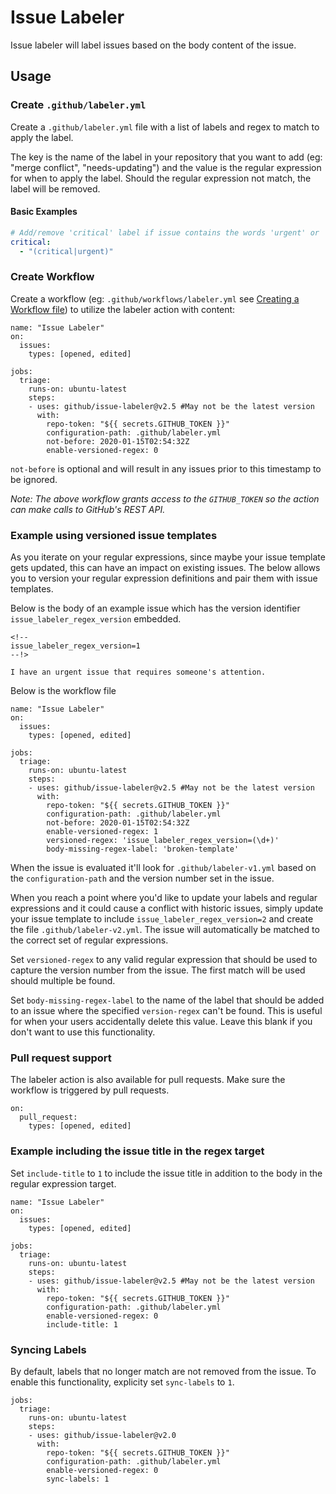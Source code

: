 # Issue Labeler

Issue labeler will label issues based on the body content of the issue.

## Usage

### Create `.github/labeler.yml`

Create a `.github/labeler.yml` file with a list of labels and regex to match to apply the label.

The key is the name of the label in your repository that you want to add (eg: "merge conflict", "needs-updating") and the value is the regular expression for when to apply the label. Should the regular expression not match, the label will be removed.

#### Basic Examples

```yml
# Add/remove 'critical' label if issue contains the words 'urgent' or 'critical'
critical:
  - "(critical|urgent)"
```

### Create Workflow

Create a workflow (eg: `.github/workflows/labeler.yml` see [Creating a Workflow file](https://help.github.com/en/articles/configuring-a-workflow#creating-a-workflow-file)) to utilize the labeler action with content:

```
name: "Issue Labeler"
on:
  issues:
    types: [opened, edited]

jobs:
  triage:
    runs-on: ubuntu-latest
    steps:
    - uses: github/issue-labeler@v2.5 #May not be the latest version
      with:
        repo-token: "${{ secrets.GITHUB_TOKEN }}"
        configuration-path: .github/labeler.yml
        not-before: 2020-01-15T02:54:32Z
        enable-versioned-regex: 0
```

`not-before` is optional and will result in any issues prior to this timestamp to be ignored.

_Note: The above workflow grants access to the `GITHUB_TOKEN` so the action can make calls to GitHub's REST API._

### Example using versioned issue templates

As you iterate on your regular expressions, since maybe your issue template gets updated, this can have an impact on existing issues. The below allows you to version your regular expression definitions and pair them with issue templates.

Below is the body of an example issue which has the version identifier `issue_labeler_regex_version` embedded.

```
<!--
issue_labeler_regex_version=1
--!>

I have an urgent issue that requires someone's attention.
```

Below is the workflow file

```
name: "Issue Labeler"
on:
  issues:
    types: [opened, edited]

jobs:
  triage:
    runs-on: ubuntu-latest
    steps:
    - uses: github/issue-labeler@v2.5 #May not be the latest version
      with:
        repo-token: "${{ secrets.GITHUB_TOKEN }}"
        configuration-path: .github/labeler.yml
        not-before: 2020-01-15T02:54:32Z
        enable-versioned-regex: 1
        versioned-regex: 'issue_labeler_regex_version=(\d+)'
        body-missing-regex-label: 'broken-template'
```

When the issue is evaluated it'll look for `.github/labeler-v1.yml` based on the `configuration-path` and the version number set in the issue.

When you reach a point where you'd like to update your labels and regular expressions and it could cause a conflict with historic issues, simply update your issue template to include `issue_labeler_regex_version=2` and create the file `.github/labeler-v2.yml`. The issue will automatically be matched to the correct set of regular expressions.

Set `versioned-regex` to any valid regular expression that should be used to capture the version number from the issue. The first match will be used should multiple be found.

Set `body-missing-regex-label` to the name of the label that should be added to an issue where the specified `version-regex` can't be found. This is useful for when your users accidentally delete this value. Leave this blank if you don't want to use this functionality.

### Pull request support

The labeler action is also available for pull requests. Make sure the workflow is triggered by pull requests.

```
on:
  pull_request:
    types: [opened, edited]
```

### Example including the issue title in the regex target

Set `include-title` to `1` to include the issue title in addition to the body in the regular expression target.

```
name: "Issue Labeler"
on:
  issues:
    types: [opened, edited]

jobs:
  triage:
    runs-on: ubuntu-latest
    steps:
    - uses: github/issue-labeler@v2.5 #May not be the latest version
      with:
        repo-token: "${{ secrets.GITHUB_TOKEN }}"
        configuration-path: .github/labeler.yml
        enable-versioned-regex: 0
        include-title: 1
```

### Syncing Labels

By default, labels that no longer match are not removed from the issue. To enable this functionality, explicity
set `sync-labels` to `1`.

```
jobs:
  triage:
    runs-on: ubuntu-latest
    steps:
    - uses: github/issue-labeler@v2.0
      with:
        repo-token: "${{ secrets.GITHUB_TOKEN }}"
        configuration-path: .github/labeler.yml
        enable-versioned-regex: 0
        sync-labels: 1
```
